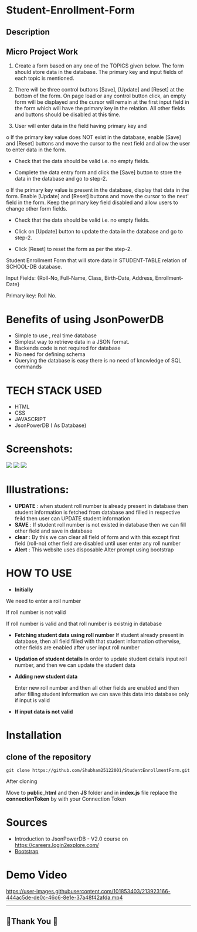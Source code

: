 # Student-Enrollment-Form
## Description 

## Micro Project Work

1. Create a form based on any one of the TOPICS given below. The form should store data in the database. The primary key and input fields of each topic is mentioned.

2. There will be three control buttons [Save], [Update] and [Reset] at the bottom of the form. On page load or any control button click, an empty form will be displayed and the cursor will remain at the first input field in the form which will have the primary key in the relation. All other fields and buttons should be disabled at this time.

3. User will enter data in the field having primary key and

  o If the primary key value does NOT exist in the database, enable [Save] and [Reset] buttons and move the cursor to the   next field and allow the user to enter data in the form.

   * Check that the data should be valid i.e. no empty fields.

   * Complete the data entry form and click the [Save] button to store the data in the database and go to step-2.

   o If the primary key value is present in the database, display that data in the form. Enable [Update] and [Reset]           buttons and move the cursor to the next' field in the form. Keep the primary key field disabled and allow users to         change other form fields.

 * Check that the data should be valid i.e. no empty fields.

 * Click on [Update] button to update the data in the database and go to step-2.

 * Click [Reset] to reset the form as per the step-2.


Student Enrollment Form that will store data in STUDENT-TABLE relation of SCHOOL-DB database.

Input Fields: {Roll-No, Full-Name, Class, Birth-Date, Address, Enrollment-Date}

Primary key: Roll No.



# Benefits of using JsonPowerDB
* Simple to use , real time database
* Simplest way to retrieve data in a JSON format.
* Backends code is not required for database 
* No need for defining schema 
* Querying the database is easy there is no need  of knowledge of SQL commands

# TECH STACK USED
* HTML
* CSS
* JAVASCRIPT 
* JsonPowerDB ( As Database)

# Screenshots:
<img src="https://user-images.githubusercontent.com/101853403/213921807-758a1c8e-a2b5-415d-a1ac-1920825e584d.png">


<img src="https://user-images.githubusercontent.com/101853403/213921927-51d5ef31-3fdb-46a7-8c0b-9953e12ec502.png">


<img src="https://user-images.githubusercontent.com/101853403/213922888-74e53483-ae3b-4df9-ba37-7a3a81117ef0.png">

# Illustrations:
* **UPDATE** : when student roll number is already present in database then student information is fetched from database and filled in respective feild then user can UPDATE student information 
* **SAVE** : If student roll number is not existed in database then we can fill other field and save in database
* **clear** : By this we can clear all field of form and with this except first field (roll-no) other field are disabled until user enter any roll number
* **Alert** : This website uses disposable Alter prompt using bootstrap

# HOW TO USE

* **Initially**

We need to enter a roll number 

If roll number is not valid 

If roll number is valid and that roll number is existnig in database


* **Fetching student data using roll number**
  If student already present in database, then all field filled with that student information
  otherwise, other fields are enabled after user input roll number
  
* **Updation of student details**
  In order to update student details input roll number, and then we can update the student data

* **Adding new student data**

  Enter new roll number and then all other fields are enabled and then after filling student information we can save this data into database only if input is valid

  
 * **If input data is not valid**
    
  
  # Installation
  
 ## clone of the repository 
  ```
  git clone https://github.com/Shubham25122001/StudentEnrollmentForm.git
  ```
  After cloning 
  
  Move to **public_html** and then **JS** folder and in **index.js** file replace the **connectionToken** by with your Connection Token
  
  # Sources
  * Introduction to JsonPowerDB - V2.0 course  on https://careers.login2explore.com/
  * [Bootstrap](https://getbootstrap.com/docs/5.0/getting-started/introduction/) 
  

  # Demo Video
  https://user-images.githubusercontent.com/101853403/213923166-444ac5de-de0c-46c6-8e1e-37a48f42afda.mp4

  

  --------------------
## 🙏Thank You 🙏 
